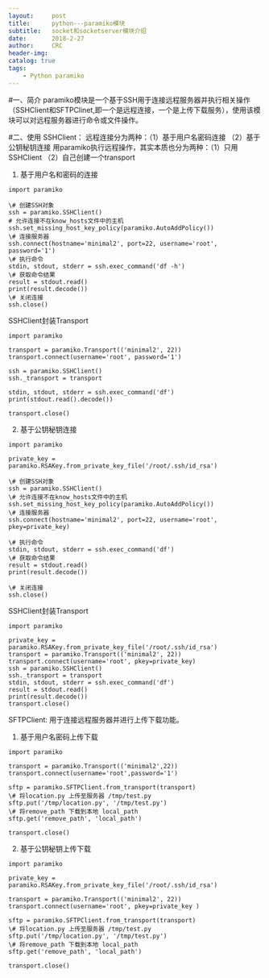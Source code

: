 ```yaml
---
layout:     post
title:      python---paramiko模块
subtitle:   socket和socketserver模块介绍
date:       2018-2-27
author:     CRC
header-img: 
catalog: true
tags:
    - Python paramiko
---
```


#一、简介
paramiko模块是一个基于SSH用于连接远程服务器并执行相关操作（SSHClient和SFTPClinet,即一个是远程连接，一个是上传下载服务），使用该模块可以对远程服务器进行命令或文件操作。

#二、使用
SSHClient：
远程连接分为两种：（1）基于用户名密码连接 （2）基于公钥秘钥连接
用paramiko执行远程操作，其实本质也分为两种：（1）只用SSHClient （2）自己创建一个transport
1. 基于用户名和密码的连接
```
import paramiko
 
\# 创建SSH对象
ssh = paramiko.SSHClient()
# 允许连接不在know_hosts文件中的主机
ssh.set_missing_host_key_policy(paramiko.AutoAddPolicy())
\# 连接服务器
ssh.connect(hostname='minimal2', port=22, username='root', password='1')
\# 执行命令
stdin, stdout, stderr = ssh.exec_command('df -h')
\# 获取命令结果
result = stdout.read()
print(result.decode())
\# 关闭连接
ssh.close()
```
SSHClient封装Transport
```
import paramiko
 
transport = paramiko.Transport(('minimal2', 22))
transport.connect(username='root', password='1')
 
ssh = paramiko.SSHClient()
ssh._transport = transport
 
stdin, stdout, stderr = ssh.exec_command('df')
print(stdout.read().decode())
 
transport.close()

```
2.  基于公钥秘钥连接
```
import paramiko
 
private_key = paramiko.RSAKey.from_private_key_file('/root/.ssh/id_rsa')
 
\# 创建SSH对象
ssh = paramiko.SSHClient()
\# 允许连接不在know_hosts文件中的主机
ssh.set_missing_host_key_policy(paramiko.AutoAddPolicy())
\# 连接服务器
ssh.connect(hostname='minimal2', port=22, username='root', pkey=private_key)
 
\# 执行命令
stdin, stdout, stderr = ssh.exec_command('df')
\# 获取命令结果
result = stdout.read()
print(result.decode())
 
\# 关闭连接
ssh.close()

```
SSHClient封装Transport
```
import paramiko
 
private_key = paramiko.RSAKey.from_private_key_file('/root/.ssh/id_rsa')
transport = paramiko.Transport(('minimal2', 22))
transport.connect(username='root', pkey=private_key)
ssh = paramiko.SSHClient()
ssh._transport = transport
stdin, stdout, stderr = ssh.exec_command('df')
result = stdout.read()
print(result.decode())
transport.close()

```

SFTPClient:
用于连接远程服务器并进行上传下载功能。
1. 基于用户名密码上传下载
```
import paramiko
 
transport = paramiko.Transport(('minimal2',22))
transport.connect(username='root',password='1')
 
sftp = paramiko.SFTPClient.from_transport(transport)
\# 将location.py 上传至服务器 /tmp/test.py
sftp.put('/tmp/location.py', '/tmp/test.py')
\# 将remove_path 下载到本地 local_path
sftp.get('remove_path', 'local_path')
 
transport.close()
```
2. 基于公钥秘钥上传下载
```
import paramiko
 
private_key = paramiko.RSAKey.from_private_key_file('/root/.ssh/id_rsa')
 
transport = paramiko.Transport(('minimal2', 22))
transport.connect(username='root', pkey=private_key )
 
sftp = paramiko.SFTPClient.from_transport(transport)
\# 将location.py 上传至服务器 /tmp/test.py
sftp.put('/tmp/location.py', '/tmp/test.py')
\# 将remove_path 下载到本地 local_path
sftp.get('remove_path', 'local_path')
 
transport.close()
```
